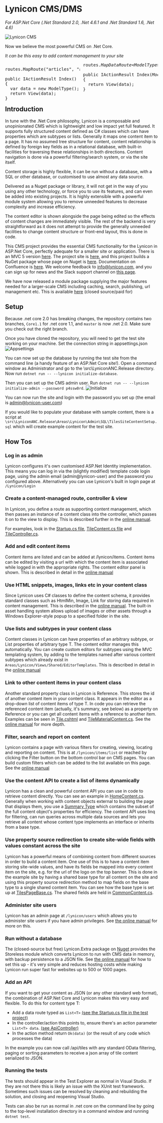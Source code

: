 # Lynicon CMS/DMS
*For ASP.Net Core (.Net Standard 2.0, .Net 4.6.1 and .Net Standard 1.6, .Net 4.6)*

![Lynicon CMS](http://www.lynicon.com/images/lynicon/twitter-logo.png)

Now we believe the most powerful CMS on .Net Core.

*It can be this easy to add content management to your site*

<pre style="width:49%; float:left; margin-right:2%;">
routes.MapRoute("articles", "article/index", new { controller = "Pages", action = "Index" });

public IActionResult Index()
{
  var data = new ModelType();
  return View(data);
}
</pre>

<pre style="width:49%;">
routes.<i>MapDataRoute&lt;ModelType&gt;</i>("articles", "article/<i>{_0}</i>", new { controller = "Pages", action = "Index" });

public IActionResult Index(<i>ModelType data</i>)
{
  return View(data);
}

</pre>

## Introduction

In tune with the .Net Core philosophy, Lynicon is a composable and
unopinionated CMS which is lightweight and low impact yet full featured. It supports
fully structured content defined as C# classes which can have properties which are subtypes
or lists. Generally it maps one content item to a page. It has no assumed tree structure for
content, content relationship is defined by foreign key fields as in a relational database,
with built-in facilities for traversing these relationships in both directions. Content
navigation is done via a powerful filtering/search system, or via the site itself.

Content storage is highly flexible, it can be run without a database, with a SQL or other database,
or customised to use almost any data source.

Delivered as a Nuget package or library, it will not get in the way of you using any other technology, or
force you to use its features, and can even be added into existing projects. It is
highly extensible with a powerful module system allowing you to remove unneeded features
to decrease complexity and increase efficiency.

The content editor is shown alongside the page being edited so the effects of content
changes are immediately visible. The rest of the backend is very straightforward as it
does not attempt to provide the generally unneeded facilities to change content structure
or front-end layout, this is done in code.

This CMS project provides the essential CMS functionality for the Lynicon in
ASP.Net Core, perfectly adequate for a smaller site or application. 
There is an MVC 5 version [here](https://github.com/jamesej/lynicon). 
The project site is [here](http://www.lynicon.com), and this project builds a
NuGet package whose page on Nuget is [here](https://www.nuget.org/packages/LyniconANC).
Documentation on Confluence is [here](https://lynicon.atlassian.net/wiki/display/DOC/ASP.Net+Core+Version).  We welcome feedback to info@lynicon.com, and you can sign up for news and the Slack support channel on [this page](http://www.lynicon.com/get-lynicon).

We have now released a module package supplying the major features needed
for a larger-scale CMS including caching, search, publishing,
url management etc.
This is available [here](http://www.lynicon.com/lynicon-base)
(closed source/paid for)

## Setup

Because .net core 2.0 has breaking changes, the repository contains two branches, `Core1.1` for .net core 1.1, and `master` is now .net 2.0. Make
sure you check out the right branch.

Once you have cloned the repository, you will need to get the test site working on your machine.
Set the connection string in appsettings.json
![Appsettings](http://www.lynicon.com/install/ANC17_ConnectionString.jpg)

You can now set up the database by running the test site from the command line (a handy feature of
an ASP.Net Core site!). Open a command window as Administrator and go to the \src\LyniconANC.Release
directory. Now run `dotnet run -- --lynicon initialize-database`.

Then you can set up the CMS admin user. Run `dotnet run -- --lynicon initialize-admin --password p4ssw0rd`.
![Initialize](http://www.lynicon.com/install/ANC2_InitializeProject.jpg)

You can now run the site and login with the password you set up (the email is admin@lynicon-user.com)

If you would like to populate your database with sample content, there is a script at `\src\LyniconANC.Release\Areas\Lynicon\Admin\SQL\TilesSiteContentSetup.sql`
which will create example content for the test site.

## How Tos

### Log in as admin

Lynicon configures it's own customised ASP.Net Identity implementation. This means you can log
in via the (slightly modified) template code login page, using the admin email (admin@lynicon-user)
and the password you configured above. Alternatively you can use Lynicon's built in
login page at `/Lynicon/Login`

### Create a content-managed route, controller & view

In Lynicon, you define a route as supporting content management, which then
passes an instance of a content class into the controller, which
passes it on to the view to display. This is described further
in the [online manual](https://lynicon.atlassian.net/wiki/spaces/LAC/pages/42598494/Content+Routing).

For examples, look in the [Startup.cs file](src/LyniconANC.Release/Startup.cs),
[TileContent.cs file](src/LyniconANC.Release/Models/TileContent.cs) and
[TileController.cs](src/LyniconANC.Release/Controllers/TileController.cs).

### Add and edit content items

Content items are listed and can be added at /lynicon/items.
Content items can be edited by visiting a url with which the content item
is associated while logged in with the appropriate rights. The content editor
panel is shown.
This is described in detail in the [online manual](https://lynicon.atlassian.net/wiki/spaces/LAC/pages/42795022/User+Manual)

### Use HTML snippets, images, links etc in your content class

Since Lynicon uses C# classes to define the content schema, it provides standard classes
such as HtmlMin, Image, Link for storing data required in content management. This is described
in the [online manual](https://lynicon.atlassian.net/wiki/spaces/LAC/pages/42926142/Predefined+content+subtypes).
The built-in asset handling system allows upload of images or other assets through a
Windows Explorer-style popup to a specified folder in the site.

### Use lists and subtypes in your content class

Content classes in Lynicon can have properties of an arbitrary subtype, or List<T> properties
of arbitrary type T. The content editor manages this automatically. You can create custom editors
for subtypes using the MVC templating system, by adding to the templates named after various
content subtypes which already exist in `Areas/Lynicon/Views/Shared/EditorTemplates`.
This is described in detail in the [online manual](https://lynicon.atlassian.net/wiki/spaces/LAC/pages/42795058/Customising+Editors)

### Link to other content items in your content class

Another standard property class in Lynicon is Reference<T>. This stores the id of another content
item in your content class. It appears in the editor as a drop-down list of content items of
type T. In code you can retrieve the referenced content item (actually, it's summary, see below)
as a property on Reference<T> or you can get all content items with a reference to another item.
Examples can be seen in [Tile.cshtml](src/LyniconANC.Release/Views/Tile/Tile.cshtml)
and [TileMaterialContent.cs](src/LyniconANC.Release/Models/TileMaterialContent.cs).
See the [online manual](https://lynicon.atlassian.net/wiki/spaces/LAC/pages/42598512/Relations) for more depth.

### Filter, search and report on content

Lynicon contains a page with various filters for creating, viewing, locating and reporting
on content. This is at `/lynicon/items/list` or reached by clicking the Filter button
on the bottom control bar on CMS pages. You can build custom filters which can be added to
the list available on this page. See the [online manual](https://lynicon.atlassian.net/wiki/spaces/LAC/pages/43057157/The+Filter+Page)

### Use the content API to create a list of items dynamically

Lynicon has a clean and powerful content API you can use in code to retrieve content directly. You can
see an example in [HomeContent.cs](src/LyniconANC.Release/Models/HomeContent.cs). Generally when working with
content objects external to building the page that displays them, you use a [Summary Type](https://lynicon.atlassian.net/wiki/spaces/LAC/pages/42664002/Summaries)
which contains the subset of the full content object's properties for efficiency. The content API uses
linq for filtering, can run queries across multiple data sources and lets you retrieve all content whose content
type implements an interface or inherits from a base type.

### Use property source redirection to create site-wide fields with values constant across the site

Lynicon has a powerful means of combining content from different sources in order to build a content item. One
use of this is to have a content item storing site-wide values, and have its fields be mapped into every
content item on the site, e.g. for the url of the logo on the top banner. This is done in the example site by having a shared base type for all content on the
site and using this property source redirection method to map fields on the base type to a single shared content
item.  You can see how the base type is set up at [TilesPageBase.cs](src/LyniconANC.Release/Models/TilesPageBase.cs).
The shared fields are held in [CommonContent.cs](src/LyniconANC.Release/Models/CommonContent.cs).

### Administer site users

Lynicon has an admin page at `/lynicon/users` which allows you to administer site users if you have admin
privileges.  See [the online manual](https://lynicon.atlassian.net/wiki/spaces/LAC/pages/42827792/The+Users+Page)
for more on this.

### Run without a database

The (closed-source but free) Lynicon.Extra package on [Nuget](https://www.nuget.org/packages/LyniconANC.Extra/) provides
the Storeless module which converts Lynicon to run with CMS data in memory, with backup persistence to a JSON file.
See [the online manual](https://lynicon.atlassian.net/wiki/spaces/LAC/pages/73957380/Storeless) for how to set this
up - it's very simple and reduces hosting costs while making Lynicon run super fast for websites up to 500 or 1000 pages.

### Add an API

If you want to get your content as JSON (or any other standard web format), the combination of ASP.Net Core and
Lynicon makes this very easy and flexible. To do this for content type T:

* Add a data route typed as `List<T>` [(see the Startup.cs file in the test project)](src/LyniconANC.Release/startup.cs)
* In the controller/action this points to, ensure there's an action parameter `List<T> data`. [(see ApiController)](src/LyniconANC.Release/Controllers/ApiController.cs)
* In the action method return `Ok(data)` (or the result of any code which processes the data)

In the example you can now call /api/tiles with any standard OData filtering, paging or sorting parameters to receive
a json array of tile content serialized to JSON.

### Running the tests

The tests should appear in the Test Explorer as normal in Visual Studio. If they are not
there this is likely an issue with the XUnit test framework. Sometimes such
issues can be resolved by cleaning and rebuilding the solution,
and closing and reopening Visual Studio.

Tests can also be run as normal in .net core on the command line
by going to the top-level installation directory
in a command window and running `dotnet test`.





